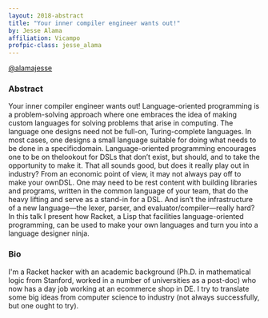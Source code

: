 ```yaml
---
layout: 2018-abstract
title: "Your inner compiler engineer wants out!"
by: Jesse Alama
affiliation: Vicampo
profpic-class: jesse_alama
---
```


[@alamajesse](https://twitter.com/alamajesse)
<br/>

### Abstract

Your inner compiler engineer wants out! Language-oriented programming is a problem-solving approach where one embraces the idea of making custom languages for solving problems that arise in computing. The language one designs need not be full-on, Turing-complete languages. In most cases, one designs a small language suitable for doing what needs to be done in a specificdomain. Language-oriented programming encourages one to be on thelookout for DSLs that don’t exist, but should, and to take the opportunity to make it. That all sounds good, but does it really play out in industry? From an economic point of view, it may not always pay off to make your ownDSL. One may need to be rest content with building libraries and programs, written in the common language of your team, that do the heavy lifting and serve as a stand-in for a DSL. And isn’t the infrastructure of a new language—the lexer, parser, and evaluator/compiler—really hard? In this talk I present how Racket, a Lisp that facilities language-oriented programming, can be used to make your own languages and turn you into a language designer ninja.

### Bio

I'm a Racket hacker with an academic background (Ph.D. in mathematical logic from Stanford, worked in a number of universities as a post-doc) who now has a day job working at an ecommerce shop in DE. I try to translate some big ideas from computer science to industry (not always successfully, but one ought to try).

